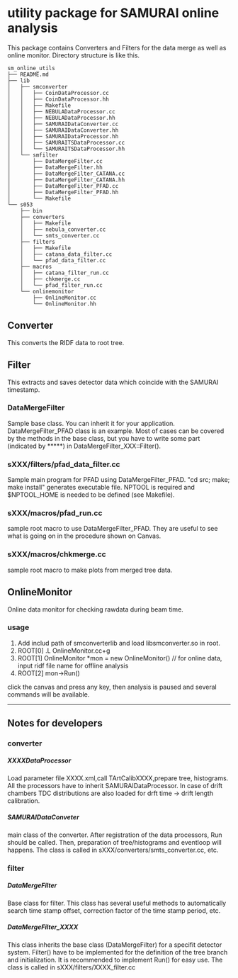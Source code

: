 # utility package for SAMURAI online analysis
This package contains Converters and Filters for the data merge as
well as online monitor. Directory structure is like this. 
```
sm_online_utils
├── README.md
├── lib
│   ├── smconverter
│   │   ├── CoinDataProcessor.cc
│   │   ├── CoinDataProcessor.hh
│   │   ├── Makefile
│   │   ├── NEBULADataProcessor.cc
│   │   ├── NEBULADataProcessor.hh
│   │   ├── SAMURAIDataConverter.cc
│   │   ├── SAMURAIDataConverter.hh
│   │   ├── SAMURAIDataProcessor.hh
│   │   ├── SAMURAITSDataProcessor.cc
│   │   └── SAMURAITSDataProcessor.hh
│   └── smfilter
│       ├── DataMergeFilter.cc
│       ├── DataMergeFilter.hh
│       ├── DataMergeFilter_CATANA.cc
│       ├── DataMergeFilter_CATANA.hh
│       ├── DataMergeFilter_PFAD.cc
│       ├── DataMergeFilter_PFAD.hh
│       └── Makefile
└── s053
    ├── bin
    ├── converters
    │   ├── Makefile
    │   ├── nebula_converter.cc
    │   └── smts_converter.cc
    ├── filters
    │   ├── Makefile
    │   ├── catana_data_filter.cc
    │   └── pfad_data_filter.cc
    ├── macros
    │   ├── catana_filter_run.cc
    │   ├── chkmerge.cc
    │   └── pfad_filter_run.cc
    └── onlinemonitor
        ├── OnlineMonitor.cc
        └── OnlineMonitor.hh

```

## Converter
This converts the RIDF data to root tree.

## Filter
This extracts and saves detector data which coincide with the SAMURAI
timestamp.

### DataMergeFilter
Sample base class. You can inherit it for your application.
DataMergeFilter_PFAD class is an example. Most of cases can be covered
by the methods in the base class, but you have to write some part
(indicated by *****) in DataMergeFilter_XXX::Filter().

### sXXX/filters/pfad_data_filter.cc
Sample main program for PFAD using DataMergeFilter_PFAD. "cd src;
make; make install" generates executable file. NPTOOL is required and
$NPTOOL_HOME is needed to be defined (see Makefile).

### sXXX/macros/pfad_run.cc
sample root macro to use DataMergeFilter_PFAD. They are useful to see what
is going on in the procedure shown on Canvas. 

### sXXX/macros/chkmerge.cc
sample root macro to make plots from merged tree data.


## OnlineMonitor
Online data monitor for checking rawdata during beam time.

### usage
1. Add includ path of smconverterlib and load libsmconverter.so in root.
2. ROOT[0] .L OnlineMonitor.cc+g
3. ROOT[1] OnlineMonitor *mon = new OnlineMonitor() 
   // for online data, input ridf file name for offline analysis 
4. ROOT[2] mon->Run()

click the canvas and press any key, then analysis is paused and
several commands will be available.

- - -

## Notes for developers

### converter

##### XXXXDataProcessor
Load parameter file XXXX.xml,call TArtCalibXXXX,prepare tree,
histograms. All the processors have to inherit
SAMURAIDataProcessor. In case of drift chambers TDC distributions are
also loaded for drft time -> drift length calibration.

##### SAMURAIDataConveter
main class of the converter. After registration of the data
processors, Run should be called. Then, preparation of tree/histograms
and eventloop will happens. The class is called in
sXXX/converters/smts_converter.cc, etc.

### filter

##### DataMergeFilter
Base class for filter. This class has several useful methods to
automatically search time stamp offset, correction factor of the time
stamp period, etc. 

##### DataMergeFilter_XXXX
This class inherits the base class (DataMergeFilter) for a specifit
detector system. Filter() have to be implemented for the definition of
the tree branch and initialization. It is recommended to implement
Run() for easy use. The class is called in sXXX/filters/XXXX_filter.cc 
